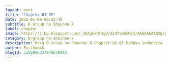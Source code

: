 ```yaml
---
layout: post 
title: "Chapter 01-05"
date: 2022-01-09 00:52:45
subtitle: B Group no Shounen X
label: chapter
image: https://1.bp.blogspot.com/-1OAgkxNT3gU/X1dTxOG5MsI/AAAAAAAABXg/pG3nYYv8bgc3jn5-Tmp2BV6sz0FvmrPPACLcBGAsYHQ/s72-c/1550833898-i273932.png
category: b-group-no-shounen-x
description: baca B Group no Shounen X Chapter 01-05 bahasa indonesia 
author: Postkomik
blogId: 5256980337946638983
---
```

